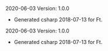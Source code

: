 2020-06-03 Version: 1.0.0
- Generated csharp 2018-07-13 for Ft.

2020-06-03 Version: 1.0.0
- Generated csharp 2018-07-13 for Ft.

